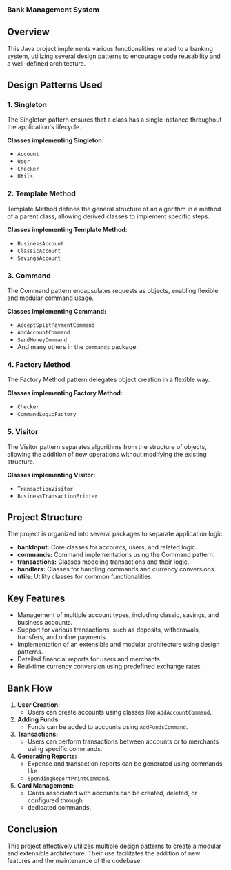 ### Bank Management System

## Overview 
This Java project implements various functionalities related to a banking system, utilizing several
design patterns to encourage code reusability and a well-defined architecture.

## Design Patterns Used

### 1. Singleton

The Singleton pattern ensures that a class has a single instance throughout the application's
lifecycle.

**Classes implementing Singleton:**

- `Account`
- `User`
- `Checker`
- `Utils`

### 2. Template Method

Template Method defines the general structure of an algorithm in a method of a parent class,
allowing derived classes to implement specific steps.

**Classes implementing Template Method:**

- `BusinessAccount`
- `ClassicAccount`
- `SavingsAccount`

### 3. Command

The Command pattern encapsulates requests as objects, enabling flexible and modular command usage.

**Classes implementing Command:**

- `AcceptSplitPaymentCommand`
- `AddAccountCommand`
- `SendMoneyCommand`
- And many others in the `commands` package.

### 4. Factory Method

The Factory Method pattern delegates object creation in a flexible way.

**Classes implementing Factory Method:**

- `Checker`
- `CommandLogicFactory`

### 5. Visitor

The Visitor pattern separates algorithms from the structure of objects, allowing the addition of
new operations without modifying the existing structure.

**Classes implementing Visitor:**

- `TransactionVisitor`
- `BusinessTransactionPrinter`
## Project Structure

The project is organized into several packages to separate application logic:

- **bankInput:** Core classes for accounts, users, and related logic.
- **commands:** Command implementations using the Command pattern.
- **transactions:** Classes modeling transactions and their logic.
- **handlers:** Classes for handling commands and currency conversions.
- **utils:** Utility classes for common functionalities.

## Key Features

- Management of multiple account types, including classic, savings, and business accounts.
- Support for various transactions, such as deposits, withdrawals, transfers, and online payments.
- Implementation of an extensible and modular architecture using design patterns.
- Detailed financial reports for users and merchants.
- Real-time currency conversion using predefined exchange rates.

## Bank Flow

1. **User Creation:**
    - Users can create accounts using classes like `AddAccountCommand`.
2. **Adding Funds:**
    - Funds can be added to accounts using `AddFundsCommand`.
3. **Transactions:**
    - Users can perform transactions between accounts or to merchants using specific commands.
4. **Generating Reports:**
    - Expense and transaction reports can be generated using commands like
    - `SpendingReportPrintCommand`.
5. **Card Management:**
    - Cards associated with accounts can be created, deleted, or configured through
    - dedicated commands.

## Conclusion

This project effectively utilizes multiple design patterns to create a modular and extensible
architecture. Their use facilitates the addition of new features and the maintenance of
the codebase.

